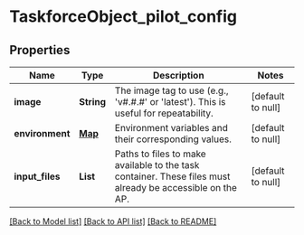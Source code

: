 # TaskforceObject_pilot_config
## Properties

| Name | Type | Description | Notes |
|------------ | ------------- | ------------- | -------------|
| **image** | **String** | The image tag to use (e.g., &#39;v#.#.#&#39; or &#39;latest&#39;). This is useful for repeatability. | [default to null] |
| **environment** | [**Map**](TaskforceObject_pilot_config_environment_value.md) | Environment variables and their corresponding values. | [default to null] |
| **input\_files** | **List** | Paths to files to make available to the task container. These files must already be accessible on the AP. | [default to null] |

[[Back to Model list]](../README.md#documentation-for-models) [[Back to API list]](../README.md#documentation-for-api-endpoints) [[Back to README]](../README.md)

